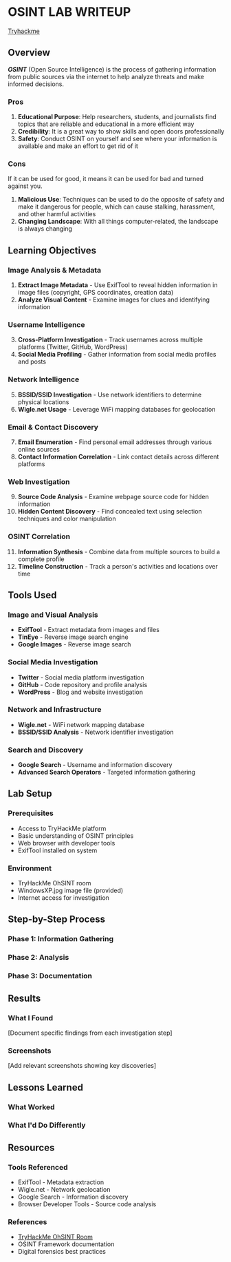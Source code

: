 # OSINT LAB WRITEUP

[Tryhackme](https://tryhackme.com/room/ohsint)

## Overview
***OSINT*** (Open Source Intelligence) is the process of gathering information from public sources via the internet to help analyze threats and make informed decisions.

### Pros
1. **Educational Purpose**: Help researchers, students, and journalists find topics that are reliable and educational in a more efficient way
2. **Credibility**: It is a great way to show skills and open doors professionally
3. **Safety**: Conduct OSINT on yourself and see where your information is available and make an effort to get rid of it

### Cons
If it can be used for good, it means it can be used for bad and turned against you.
1. **Malicious Use**: Techniques can be used to do the opposite of safety and make it dangerous for people, which can cause stalking, harassment, and other harmful activities
2. **Changing Landscape**: With all things computer-related, the landscape is always changing

## Learning Objectives

### **Image Analysis & Metadata**
1. **Extract Image Metadata** - Use ExifTool to reveal hidden information in image files (copyright, GPS coordinates, creation data)
2. **Analyze Visual Content** - Examine images for clues and identifying information

### **Username Intelligence**
3. **Cross-Platform Investigation** - Track usernames across multiple platforms (Twitter, GitHub, WordPress)
4. **Social Media Profiling** - Gather information from social media profiles and posts

### **Network Intelligence**
5. **BSSID/SSID Investigation** - Use network identifiers to determine physical locations
6. **Wigle.net Usage** - Leverage WiFi mapping databases for geolocation

### **Email & Contact Discovery**
7. **Email Enumeration** - Find personal email addresses through various online sources
8. **Contact Information Correlation** - Link contact details across different platforms

### **Web Investigation**
9. **Source Code Analysis** - Examine webpage source code for hidden information
10. **Hidden Content Discovery** - Find concealed text using selection techniques and color manipulation

### **OSINT Correlation**
11. **Information Synthesis** - Combine data from multiple sources to build a complete profile
12. **Timeline Construction** - Track a person's activities and locations over time

## Tools Used

### Image and Visual Analysis
- **ExifTool** - Extract metadata from images and files
- **TinEye** - Reverse image search engine
- **Google Images** - Reverse image search

### Social Media Investigation
- **Twitter** - Social media platform investigation
- **GitHub** - Code repository and profile analysis
- **WordPress** - Blog and website investigation

### Network and Infrastructure
- **Wigle.net** - WiFi network mapping database
- **BSSID/SSID Analysis** - Network identifier investigation

### Search and Discovery
- **Google Search** - Username and information discovery
- **Advanced Search Operators** - Targeted information gathering

## Lab Setup

### Prerequisites
- Access to TryHackMe platform
- Basic understanding of OSINT principles
- Web browser with developer tools
- ExifTool installed on system

### Environment
- TryHackMe OhSINT room
- WindowsXP.jpg image file (provided)
- Internet access for investigation

## Step-by-Step Process
### Phase 1: Information Gathering
### Phase 2: Analysis
### Phase 3: Documentation

## Results

### What I Found
[Document specific findings from each investigation step]

### Screenshots
[Add relevant screenshots showing key discoveries]

## Lessons Learned
### What Worked
### What I'd Do Differently

## Resources

### Tools Referenced
- ExifTool - Metadata extraction
- Wigle.net - Network geolocation
- Google Search - Information discovery
- Browser Developer Tools - Source code analysis

### References
- [TryHackMe OhSINT Room](https://tryhackme.com/room/ohsint)
- OSINT Framework documentation
- Digital forensics best practices